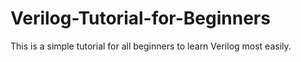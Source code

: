 # Verilog-Tutorial-for-Beginners

This is a simple tutorial for all beginners to learn Verilog most easily.
